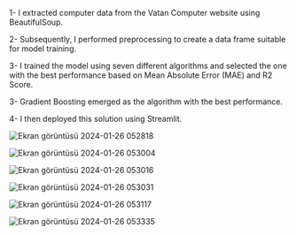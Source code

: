 
1- I extracted computer data from the Vatan Computer website using BeautifulSoup.

2- Subsequently, I performed preprocessing to create a data frame suitable for model training.

3- I trained the model using seven different algorithms and selected the one with the best performance based on Mean Absolute Error (MAE) and R2 Score.

3- Gradient Boosting emerged as the algorithm with the best performance.

4- I then deployed this solution using Streamlit.

![Ekran görüntüsü 2024-01-26 052818](https://github.com/SametKaanKskn/End-To-End-Machine-Learning-Computer-Price-Prediction/assets/111184050/934c4e5e-d8c9-45bb-a2ba-3a33dc2d212e)


![Ekran görüntüsü 2024-01-26 053004](https://github.com/SametKaanKskn/End-To-End-Machine-Learning-Computer-Price-Prediction/assets/111184050/1a2324f1-a3a8-448e-9c06-ece9d8462e12)


![Ekran görüntüsü 2024-01-26 053016](https://github.com/SametKaanKskn/End-To-End-Machine-Learning-Computer-Price-Prediction/assets/111184050/d7ac2a1b-e4a0-4d90-b234-0c948642ae9a)


![Ekran görüntüsü 2024-01-26 053031](https://github.com/SametKaanKskn/End-To-End-Machine-Learning-Computer-Price-Prediction/assets/111184050/be50fb9f-9ae2-4d72-ab26-a3c4bc2150d0)


![Ekran görüntüsü 2024-01-26 053117](https://github.com/SametKaanKskn/End-To-End-Machine-Learning-Computer-Price-Prediction/assets/111184050/460ed518-0b92-4094-a39c-f1ca5d994e22)


![Ekran görüntüsü 2024-01-26 053335](https://github.com/SametKaanKskn/End-To-End-Machine-Learning-Computer-Price-Prediction/assets/111184050/06e6a6f2-6623-4ad8-972e-a5380d6070d1)
